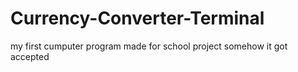 # Currency-Converter-Terminal

my first cumputer program
made for school project
somehow it got accepted